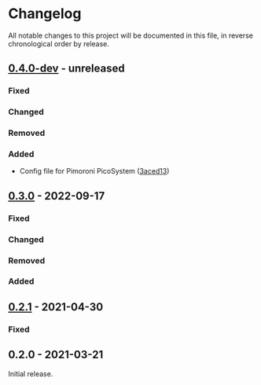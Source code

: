 # Changelog

All notable changes to this project will be documented in this file, in reverse chronological order by release.

## [0.4.0-dev](https://github.com/tuupola/hagl_pico_mipi/compare/0.3.0...master) - unreleased

### Fixed
### Changed
### Removed
### Added
- Config file for Pimoroni PicoSystem ([3aced13](https://github.com/tuupola/hagl_pico_mipi/commit/3aced138b409bd26b135f5d18d08f349a39f54fe))

## [0.3.0](https://github.com/tuupola/hagl_pico_mipi/compare/0.2.1...0.3.0) - 2022-09-17

### Fixed
### Changed
### Removed
### Added

## [0.2.1](https://github.com/tuupola/hagl_pico_mipi/compare/0.2.0...0.2.1) - 2021-04-30

### Fixed

## 0.2.0 - 2021-03-21

Initial release.
